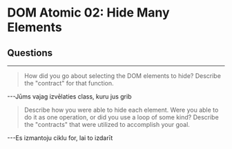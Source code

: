 # DOM Atomic 02: Hide Many Elements

## Questions

---

> How did you go about selecting the DOM elements to hide? Describe the "contract" for that function.

---Jūms vajag izvēlaties class, kuru jus grib

> Describe how you were able to hide each element. Were you able to do it as one operation, or did you use a loop of some kind? Describe the "contracts" that were utilized to accomplish your goal.

---Es izmantoju ciklu for, lai to izdarīt 